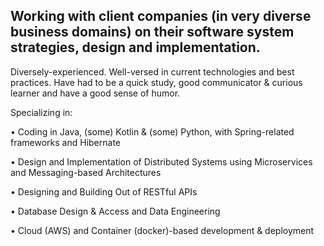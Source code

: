 
## Working with client companies (in very diverse business domains) on their software system strategies, design and implementation.

Diversely-experienced. Well-versed in current technologies and best practices. Have had to be a quick study, good communicator & curious learner and have a good sense of humor.

Specializing in:

 • Coding in Java, (some) Kotlin & (some) Python, with Spring-related frameworks and Hibernate
 
 • Design and Implementation of Distributed Systems using Microservices and Messaging-based Architectures
 
 • Designing and Building Out of RESTful APIs
 
 • Database Design & Access and Data Engineering
 
 • Cloud (AWS) and Container (docker)-based development & deployment

